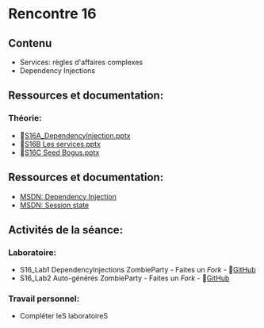 # Rencontre 16

## Contenu
- Services: règles d'affaires complexes
- Dependency Injections


## Ressources et documentation:

### Théorie:
- 🔗[S16A_DependencyInjection.pptx](BRISE)
- 🔗[S16B Les services.pptx](BRISE)
- 🔗[S16C Seed Bogus.pptx](BRISE)

## Ressources et documentation: 
- [MSDN: Dependency Injection](https://learn.microsoft.com/en-us/aspnet/core/fundamentals/dependency-injection?view=aspnetcore-8.0)
- [MSDN: Session state](https://learn.microsoft.com/en-us/aspnet/core/fundamentals/app-state?view=aspnetcore-8.0)



## Activités de la séance: 

### Laboratoire: 
- S16_Lab1 DependencyInjections ZombieParty - Faites un *Fork* - 🔗[GitHub](BRISE)
- S16_Lab2 Auto-générés ZombieParty - Faites un *Fork* - 🔗[GitHub](BRISE)
<!-- - S16_Lab1 DI Presse-mots - Faites un *Fork* - 🔗[GitHub](BRISE) -->

### Travail personnel: 
- Compléter leS laboratoireS